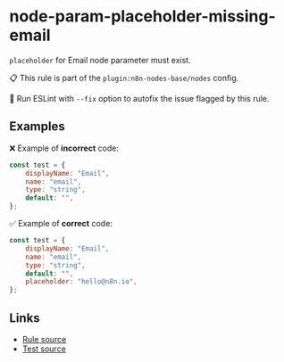 [//]: # "File generated from a template. Do not edit this file directly."

# node-param-placeholder-missing-email

`placeholder` for Email node parameter must exist.

📋 This rule is part of the `plugin:n8n-nodes-base/nodes` config.

🔧 Run ESLint with `--fix` option to autofix the issue flagged by this rule.

## Examples

❌ Example of **incorrect** code:

```js
const test = {
	displayName: "Email",
	name: "email",
	type: "string",
	default: "",
};
```

✅ Example of **correct** code:

```js
const test = {
	displayName: "Email",
	name: "email",
	type: "string",
	default: "",
	placeholder: "hello@n8n.io",
};
```

## Links

- [Rule source](../../lib/rules/node-param-placeholder-missing-email.ts)
- [Test source](../../tests/node-param-placeholder-missing-email.test.ts)
